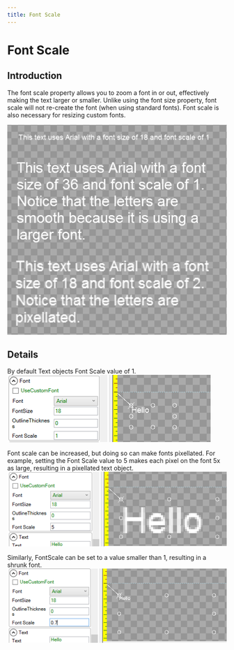```yaml
---
title: Font Scale
---
```


# Font Scale

## Introduction

The font scale property allows you to zoom a font in or out, effectively making the text larger or smaller. Unlike using the font size property, font scale will not re-create the font \(when using standard fonts\). Font scale is also necessary for resizing custom fonts.

![](../../.gitbook/assets/GumFontScaleTexts.png)

## Details

By default Text objects Font Scale value of 1. ![](../../.gitbook/assets/FontScale1.png)

Font scale can be increased, but doing so can make fonts pixellated. For example, setting the Font Scale value to 5 makes each pixel on the font 5x as large, resulting in a pixellated text object. ![](../../.gitbook/assets/FontScale5.png)

Similarly, FontScale can be set to a value smaller than 1, resulting in a shrunk font. ![](../../.gitbook/assets/FontPoint7.png)


